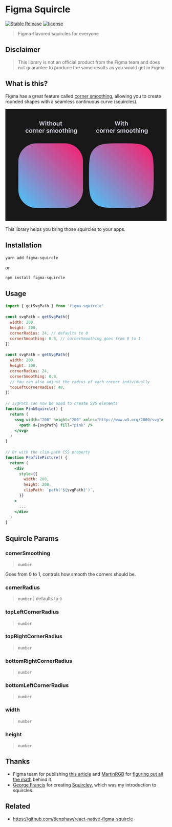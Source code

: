 # Figma Squircle

[![Stable Release](https://img.shields.io/npm/v/figma-squircle)](https://npm.im/figma-squircle) [![license](https://badgen.now.sh/badge/license/MIT)](./LICENSE)

> Figma-flavored squircles for everyone

## Disclaimer

> This library is not an official product from the Figma team and does not guarantee to produce the same results as you would get in Figma.

## What is this?

Figma has a great feature called [corner smoothing](https://help.figma.com/hc/en-us/articles/360050986854-Adjust-corner-radius-and-smoothing), allowing you to create rounded shapes with a seamless continuous curve (squircles).

![](demo.png)

This library helps you bring those squircles to your apps.

## Installation

```sh
yarn add figma-squircle
```

or

```sh
npm install figma-squircle
```

## Usage

```jsx
import { getSvgPath } from 'figma-squircle'

const svgPath = getSvgPath({
  width: 200,
  height: 200,
  cornerRadius: 24, // defaults to 0
  cornerSmoothing: 0.8, // cornerSmoothing goes from 0 to 1
})

const svgPath = getSvgPath({
  width: 200,
  height: 200,
  cornerRadius: 24,
  cornerSmoothing: 0.8,
  // You can also adjust the radius of each corner individually
  topLeftCornerRadius: 48,
})

// svgPath can now be used to create SVG elements
function PinkSquircle() {
  return (
    <svg width="200" height="200" xmlns="http://www.w3.org/2000/svg">
      <path d={svgPath} fill="pink" />
    </svg>
  )
}

// Or with the clip-path CSS property
function ProfilePicture() {
  return (
    <div
      style={{
        width: 200,
        height: 200,
        clipPath: `path('${svgPath}')`,
      }}
    >
      ...
    </div>
  )
}
```

## Squircle Params

### cornerSmoothing

> `number`

Goes from 0 to 1, controls how smooth the corners should be.

### cornerRadius

> `number` | defaults to `0`

### topLeftCornerRadius

> `number`

### topRightCornerRadius

> `number`

### bottomRightCornerRadius

> `number`

### bottomLeftCornerRadius

> `number`

### width

> `number`

### height

> `number`

## Thanks

- Figma team for publishing [this article](https://www.figma.com/blog/desperately-seeking-squircles/) and [MartinRGB](https://github.com/MartinRGB) for [figuring out all the math](https://github.com/MartinRGB/Figma_Squircles_Approximation) behind it.
- [George Francis](https://github.com/georgedoescode) for creating [Squircley](https://squircley.app/), which was my introduction to squircles.

## Related

- https://github.com/tienphaw/react-native-figma-squircle
